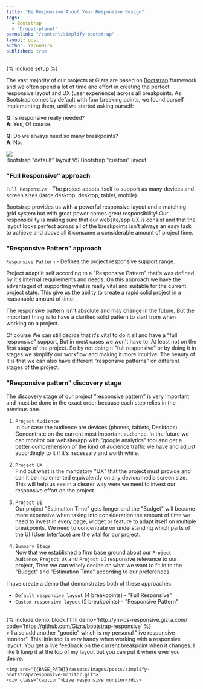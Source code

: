 ```yaml
---
title: "Be Responsive About Your Responsive Design"
tags:
  - Bootstrap
  - "Drupal-planet"
permalink: "/content/simplify-bootstrap"
layout: post
author: YaronMiro
published: true
---
```


{% include setup %}

The vast majority of our projects at Gizra are based on [Bootstrap](http://getbootstrap.com/) framework and we often spend a lot of time and effort in creating the perfect responsive layout and UX (user experience)
across all breakpoints. As Bootstrap comes by default with four breaking points, we found ourself implementing them, until we started asking ourself:

__Q__: Is responsive really needed?  
__A__: Yes, Of course.

__Q__: Do we always need so many breakpoints?  
__A__: No.

<div class="thumbnail">
  <img src="{{BASE_PATH}}/assets/images/posts/simplify-bootstrap/image.gif">
  <div class="caption">Bootstrap "default" layout VS Bootstrap "custom" layout </div>
</div>

<!-- more -->

### "Full Responsive" approach

`Full Responsive` - The project adapts itself to support as many devices and screen sizes (large desktop, desktop, tablet, mobile).

Bootstrap provides us with a powerful responsive layout and a matching grid system
but with great power comes great responsibility!
Our responsibility is making sure that our website/app UX is
consist and that the layout looks perfect across all of the breakpoints isn't always
an easy task to achieve and above all it consume a considerable amount of project time.

### "Responsive Pattern" approach

`Responsive Pattern` - Defines the project responsive support range.

Project adapt it self according to a "Responsive Pattern" that's was defined by it's
internal requirements and needs. On this approach we have the advantaged of supporting what
is really vital and suitable for the current project state. This give us the ability to
create a rapid solid project in a reasonable amount of time.

The responsive pattern isn't absolute and may change in the future,
But the important thing is to have a clarified solid pattern to start from when working on a project.

Of course We can still decide that it's vital to do it all and have a "full responsive" support,
But in most cases we won't have to. At least not on the first stage of the project.
So by not doing it "full responsive" or by doing it in stages we simplify our workflow and making
it more intuitive. The beauty of it is that we can also have different "responsive patterns" on
different stages of the project.

### "Responsive pattern" discovery stage
The discovery stage of our project "responsive pattern" is very important
and must be done in the exact order because each step relies in the previous one.

1) `Project Audience`   
In our case the audience are devices (phones, tablets, Desktops)
Concentrate on the current most important audience.
In the future we can monitor our website/app with "google analytics" tool
and get a better comprehension of the kind of audience traffic we have and
adjust accordingly to it if it's necessary and worth while.

2) `Project UX`   
Find out what is the mandatory "UX" that the project must provide and can it be implemented
equivalently on any device/media screen size. This will help us see in a clearer way were we need to invest our responsive effort on the project.

3) `Project UI`   
Our project "Estimation Time" gets longer and the "Budget" will become more expensive
when taking into consideration the amount of time we need to invest in every page,
widget or feature to adapt itself on multiple breakpoints.
We need to concentrate on understanding which parts of the UI (User Interface)
are the vital for our project.

4) `Summary Stage`   
Now that we established a firm base ground about our `Project Audience`, `Project UX` and `Project UI`  responsive relevance to our project, Then we can wisely decide on what we want to fit in to the "Budget" and "Estimation Time" according to our preferences.

I have create a demo that demonstrates both of these approaches:

- `Default responsive layout` (4 breakpoints) - "Full Responsive"
- `Custom responsive layout` (2 breakpoints) - "Responsive Pattern"

</br>
{% include demo_block.html demo='http://ym-bs-responsive.gizra.com/' code='https://github.com/Gizra/bootstrap-responsive' %}

</br>
> I also add another "goodie" which is my personal "live responsive monitor".
  This little tool is very handy when working with a responsive layout.
  You get a live feedback on the current breakpoint when it changes.
  I like ti keep it at the top of my layout but you can put it where ever you desire.

> <div class="thumbnail" style="margin-bottom: 0">
    <img src="{{BASE_PATH}}/assets/images/posts/simplify-bootstrap/responsive-monitor.gif">
    <div class="caption">Live responsive monitor</div>
  </div>
